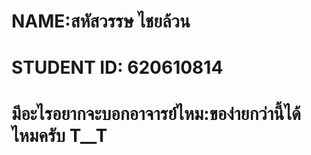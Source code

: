 # NAME:สหัสวรรษ ไชยล้วน
# STUDENT ID: 620610814
# มีอะไรอยากจะบอกอาจารย์ไหม:ของ่ายกว่านี้ได้ไหมครับ T__T
